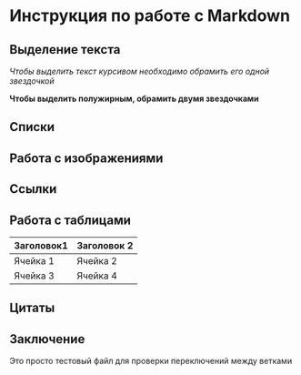 # Инструкция по работе с Markdown

## Выделение текста

*Чтобы выделить текст курсивом необходимо обрамить его одной звездочкой* 

**Чтобы выделить полужирным, обрамить двумя звездочками**

## Списки

## Работа с изображениями

## Ссылки

## Работа с таблицами

|Заголовок1 |Заголовок 2 |
|-----------|------------|
|Ячейка 1   |Ячейка 2    |
|Ячейка 3   |Ячейка 4    |

## Цитаты

## Заключение
Это просто тестовый файл для проверки переключений между ветками
